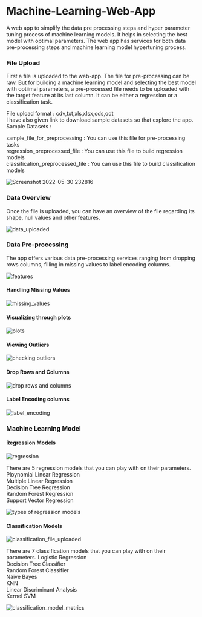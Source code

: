 # Machine-Learning-Web-App
A web app to simplify the data pre processing steps and hyper parameter tuning process of machine learning models. It helps in selecting the best model with optimal parameters.
The web app has services for both data pre-processing steps and machine learning model hypertuning process.

### File Upload
First a file is uploaded to the web-app. The file for pre-processing can be raw. But for building a machine learning model and selecting the best model with optiimal parameters, a pre-processed file needs to be uploaded with the target feature at its last column. It can be either a regression or a classification task.

File upload format : cdv,txt,xls,xlsx,ods,odt<br />
I have also given link to download sample datasets so that explore the app.<br />
Sample Datasets :

sample_file_for_preprocessing    : You can use this file for pre-processing tasks <br />
regression_preprocessed_file     : You can use this file to build regression models <br />
classification_preprocessed_file : You can use this file to build classification models <br />

![Screenshot 2022-05-30 232816](https://user-images.githubusercontent.com/72215169/171046080-9e68f1ec-0f24-4a27-ac22-3d1fb849f61c.jpg)


### Data Overview

Once the file is uploaded, you can have an overview of the file regarding its shape, null values and other features. <br />

![data_uploaded](https://user-images.githubusercontent.com/72215169/171046160-246ed569-e2cd-4a5d-9d5b-de2bcd312813.jpg)

### Data Pre-processing

The app offers various data pre-processing services ranging from dropping rows columns, filling in missing values to label encoding columns.

![features](https://user-images.githubusercontent.com/72215169/171046321-fae1d6ff-a6d6-48ce-836a-30c61b2ece29.jpg)

#### Handling Missing Values

![missing_values](https://user-images.githubusercontent.com/72215169/171046520-b5c862e5-dfb0-4156-b66c-066debc35279.jpg)

#### Visualizing through plots

![plots](https://user-images.githubusercontent.com/72215169/171046550-61bec6c3-b23f-47c6-81cf-7f72800e577b.jpg)

#### Viewing Outliers

![checking outliers](https://user-images.githubusercontent.com/72215169/171046641-87cc147e-0001-405c-bd62-44633e1f1602.jpg)


#### Drop Rows and Columns

![drop rows and columns](https://user-images.githubusercontent.com/72215169/171046476-846601e8-900f-4f1d-abce-c680183dc379.jpg)


#### Label Encoding columns

![label_encoding](https://user-images.githubusercontent.com/72215169/171046696-ba8d364f-878a-4de2-ade1-e3b64234c6a5.jpg)


### Machine Learning Model

#### Regression Models

![regression](https://user-images.githubusercontent.com/72215169/171046779-051d4f40-9ac5-4783-bf95-8ce834429028.jpg)

There are 5 regression models that you can play with on their parameters.
Ploynomial Linear Regression <br />
Multiple Linear Regression <br />
Decision Tree Regression <br />
Random Forest Regression <br />
Support Vector Regression <br />

![types of regression models](https://user-images.githubusercontent.com/72215169/171046778-a65ad7ff-1470-4ca2-a947-10281a467a6d.jpg)

#### Classification Models

![classification_file_uploaded](https://user-images.githubusercontent.com/72215169/171047111-8dfc7849-40ed-43a0-814f-c5840826358b.jpg)

There are 7 classification models that you can play with on their parameters.
Logistic Regression <br />
Decision Tree Classifier <br />
Random Forest Classifier <br />
Naive Bayes <br />
KNN <br />
Linear Discriminant Analysis <br />
Kernel SVM <br />


![classification_model_metrics](https://user-images.githubusercontent.com/72215169/171047123-ff4b2010-874a-4f3d-9026-8cd93f086e03.jpg)



